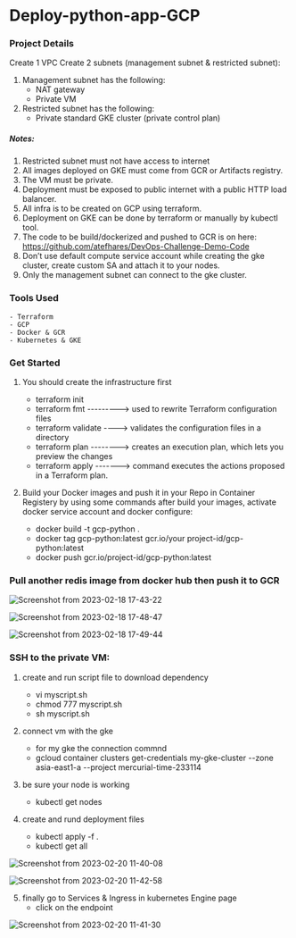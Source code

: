 # Deploy-python-app-GCP

### Project Details
Create 1 VPC
Create 2 subnets (management subnet & restricted subnet):
1. Management subnet has the following:
    - NAT gateway
    - Private VM
2. Restricted subnet has the following:
    - Private standard GKE cluster (private control plan)
##### Notes:
1. Restricted subnet must not have access to internet
2. All images deployed on GKE must come from GCR or Artifacts registry.
3. The VM must be private.
4. Deployment must be exposed to public internet with a public HTTP load balancer.
5. All infra is to be created on GCP using terraform.
6. Deployment on GKE can be done by terraform or manually by kubectl tool.
7. The code to be build/dockerized and pushed to GCR is on here:
https://github.com/atefhares/DevOps-Challenge-Demo-Code
8. Don’t use default compute service account while creating the gke cluster, create
custom SA and attach it to your nodes.
9. Only the management subnet can connect to the gke cluster.

### Tools Used
    - Terraform
    - GCP
    - Docker & GCR
    - Kubernetes & GKE
    

### Get Started

1. You should create the infrastructure first
    - terraform init
    - terraform fmt ---------> used to rewrite Terraform configuration files
    - terraform validate ----> validates the configuration files in a directory
    - terraform plan --------> creates an execution plan, which lets you preview the changes 
    - terraform apply -------> command executes the actions proposed in a Terraform plan.
    

2. Build your Docker images and push it in your Repo in Container Registery by using some commands after build your images, activate docker service account and docker configure:
    - docker build -t gcp-python .
    - docker tag gcp-python:latest gcr.io/your project-id/gcp-python:latest
    - docker push gcr.io/project-id/gcp-python:latest
### Pull another redis image from docker hub then push it to GCR

![Screenshot from 2023-02-18 17-43-22](https://user-images.githubusercontent.com/68289149/220080785-9cb0e45a-9126-42ae-a129-8d3c28dd1a00.png)

![Screenshot from 2023-02-18 17-48-47](https://user-images.githubusercontent.com/68289149/220080795-74e2f9d5-072b-4d96-be04-12fd8abd1d5b.png)

![Screenshot from 2023-02-18 17-49-44](https://user-images.githubusercontent.com/68289149/220080823-2aa68e45-d198-446f-91ee-7b96d2ba900f.png)


### SSH to the private VM:

1. create and run script file to download dependency
    - vi myscript.sh
    - chmod 777 myscript.sh
    - sh myscript.sh

2. connect vm with the gke
    - for my gke the connection commnd
    -  gcloud container clusters get-credentials my-gke-cluster --zone asia-east1-a --project mercurial-time-233114

3. be sure your node is working
    - kubectl get nodes

4. create and rund deployment files
    - kubectl apply -f .
    - kubectl get all

![Screenshot from 2023-02-20 11-40-08](https://user-images.githubusercontent.com/68289149/220081085-effc24ef-ba9d-4162-9e30-d504d0e453fe.png)

![Screenshot from 2023-02-20 11-42-58](https://user-images.githubusercontent.com/68289149/220081110-78bba1ec-460b-4922-99c8-d302c1aba9c5.png)

5. finally go to Services & Ingress in kubernetes Engine page
    - click on the endpoint
   
![Screenshot from 2023-02-20 11-41-30](https://user-images.githubusercontent.com/68289149/220081201-681707d8-5faf-496b-84a7-cf7d768d4d97.png)


